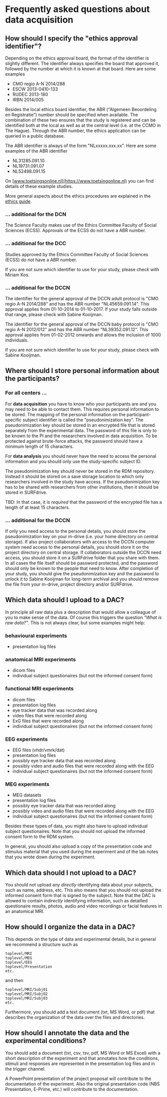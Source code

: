 # Frequently asked questions about data acquisition

## How should I specify the "ethics approval identifier"?

Depending on the ethics approval board, the format of the identifier is slightly different. The identifier always specifies the board that approved it, followed by the number at which it is known at that board. Here are some examples  

  - CMO regio A-N 2014/288
  - ESCW 2013-0410-133
  - RUDEC 2013-180
  - IRBN 2014/005

Besides the local ethics board identifier, the ABR ("Algemeen Beoordeling en Registratie") number should be specified when available. The combination of these two ensures that the study is registered and can be identified both at the local as well as at the central level (i.e. at the CCMO in The Hague). Through the ABR number, the ethics application can be queried in a public database.

The ABR identifier is always of the form "NLxxxxx.xxx.xx". Here are some examples of the ABR identifier

  - NL31285.091.10
  - NL19731.091.07
  - NL52498.091.15

On [www.toetsingsonline.nl](https://www.toetsingonline.nl) you can find details of these example studies.

More general aspects about the ethics procedures are explained in the [ethics guide](../guides/ethics.md).

### ... additional for the DCN

The Science Faculty makes use of the Ethics Committee Faculty of Social Sciences (ECSS). Approvals of the ECSS do not have a ABR number.

### ... additional for the DCC

Studies approved by the Ethics Committee Faculty of Social Sciences (ECSS) do not have a ABR number.

If you are not sure which identifier to use for your study, please check with Miriam Kos.

### ... additional for the DCCN

The identifier for the general approval of the DCCN adult protocol is "CMO regio A-N 2014/288" and has the ABR number "NL45659.091.14". This approval applies from 01-10-2014 to 01-10-2017. If your study falls outside that range, please check with Sabine Kooijman.

The identifier for the general approval of the DCCN baby protocol is "CMO regio A-N 2012/012" and has the ABR number "NL39352.091.12". This approval applies from 01-02-2012 onwards and allows the inclusion of 1000 individuals.

If you are not sure which identifier to use for your study, please check with Sabine Kooijman.

## Where should I store personal information about the participants?

### For all centers ...

For **data acquisition** you have to know who your participants are and you may need to be able to contact them. This requires personal information to be stored. The mapping of the personal information on the participant-specific subject identifier is called the "pseudonimization key". The pseudonimization key should be stored in an encrypted file that is stored separately from the experimental data. The password of this file is only to be known to the PI and the researchers involved in data acquisition. To be protected against brute-force attacks, the password should have a minimum length of 15 characters.

For **data analysis** you should never have the need to access the personal information and you should only use the  study-specific subject ID.

The pseudonimization key should never be stored in the RDM repository. Instead it should be stored on a save storage location to which only researchers involved in the study have access. If the pseudonimization key has to be shared with researchers from other institutions, then it should be stored in SURFdrive. 

TBD: In that case, it is _required_ that the password of the encrypted file has a length of at least 15 characters.

### ... additional for the DCCN

If only you need access to the personal details, you should store the pseudonimization key on your m-drive (i.e. your home directory on central storage). If also project collaborators with access to the DCCN computer system need access to the personal details, you should store it on the project directory on central storage. If collaborators outside the DCCN need access, you should store it on a SURFdrive folder that you share with them. In all cases the file itself should be password protected, and the password should only be known to the people that need to know. After completion of your study, you should give the pseudonimization key and the password to unlock it to Sabine Kooijman for long-term archival and you should remove the file from your m-drive, project directory and/or SURFdrive.

## Which data should I upload to a DAC?

In principle all raw data plus a description that would allow a colleague of you to make sense of the data. Of course this triggers the question *"What is raw data?"*. This is not always clear, but some examples might help:

### behavioural experiments
  * presentation log files

### anatomical MRI experiments
  * dicom files
  * individual subject questionaires (but not the informed consent form)

### functional MRI experiments
  * dicom files
  * presentation log files
  * eye tracker data that was recorded along
  * video files that were recorded along
  * ExG files that were recorded along
  * individual subject questionaires (but not the informed consent form)

### EEG experiments
  * EEG files (vhdr/vmrk/dat)
  * presentation log files
  * possibly eye tracker data that was recorded along
  * possibly video and audio files that were recorded along with the EEG
  * individual subject questionaires (but not the informed consent form)

### MEG experiments
  * MEG datasets
  * presentation log files
  * possibly eye tracker data that was recorded along
  * possibly video and audio files that were recorded along with the EEG
  * individual subject questionaires (but not the informed consent form)

Besides these types of data, you might also have to upload individual subject questionaires. Note that you should not upload the informed consent form to the RDM system.

In general, you should also upload a copy of the presentation code and stimulus material that you used during the experiment and of the lab notes that you wrote down during the experiment.

## Which data should I not upload to a DAC?

You should not upload any *directly* identifying data about your subjects, such as name, address, etc. This also means that you should not upload the informed consent form that is signed by the subject. Note that the DAC is allowed to contain *indirectly* identifying information, such as detailled questionaire results, photos, audio and video recordings or facial features in an anatomical MRI.

## How should I organize the data in a DAC?

This depends on the type of data and experimental details, but in general we recommend a structure such as

````
toplevel/MRI
toplevel/MEG
toplevel/EEG
toplevel/Presentation
etc.
````

and then

````
toplevel/MRI/Subj01
toplevel/MRI/Subj02
toplevel/MRI/Subj03
etc.
````

Furthermore, you should add a text document (txt, MS Word, or pdf) that describes the organization of the data over the files and directories.

## How should I annotate the data and the experimental conditions?

You should add a  document (txt, csv, tsv, pdf, MS Word or MS Excel) with a short description of the experiment and that annotates how the conditions, stimuli and responses are represented in the presentation log files and in the trigger channel.

A PowerPoint presentation of the project proposal will contribute to the documentation of the experiment. Also the original presentation code (NBS Presentation, E-Prime, etc.) will contribute to the documentation.
